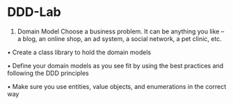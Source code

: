 # DDD-Lab
1.	Domain Model
Choose a business problem. It can be anything you like – a blog, an online shop, an ad system, a social network, a pet clinic, etc. 

•	Create a class library to hold the domain models

•	Define your domain models as you see fit by using the best practices and following the DDD principles

•	Make sure you use entities, value objects, and enumerations in the correct way

